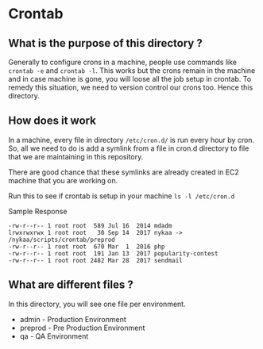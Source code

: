 # Crontab 

## What is the purpose of this directory ? 
Generally to configure crons in a machine, people use commands like `crontab -e` and `crontab -l`. This works but the crons remain in the machine and in case machine is gone, you will loose all the job setup in crontab. To remedy this situation, we need to version control our crons too. Hence this directory. 

## How does it work 

In a machine, every file in directory `/etc/cron.d/` is run every hour by cron.
So, all we need to do is add a symlink from a file in cron.d directory to file that we are maintaining in this repository.
 
There are good chance that these symlinks are already created in EC2 machine that you are working on. 

Run this to see if crontab is setup in your machine
`ls -l /etc/cron.d`

Sample Response
```
-rw-r--r-- 1 root root  589 Jul 16  2014 mdadm
lrwxrwxrwx 1 root root   30 Sep 14  2017 nykaa -> /nykaa/scripts/crontab/preprod
-rw-r--r-- 1 root root  670 Mar  1  2016 php
-rw-r--r-- 1 root root  191 Jan 13  2017 popularity-contest
-rw-r--r-- 1 root root 2482 Mar 28  2017 sendmail
````
## What are different files ? 

In this directory, you will see one file per environment.
* admin - Production Environment
* preprod - Pre Production Environment
* qa - QA Environment




